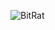 ![BitRat](https://github.com/yuankong666/Ultimate-RAT-Collection/assets/128066597/aed99c3c-9f59-4019-9e34-d1146627d489)
